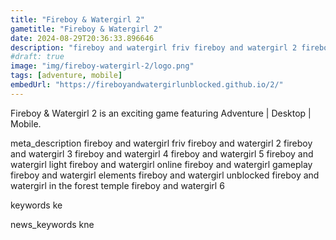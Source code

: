 ```yaml
---
title: "Fireboy & Watergirl 2"
gametitle: "Fireboy & Watergirl 2"
date: 2024-08-29T20:36:33.896646
description: "fireboy and watergirl friv fireboy and watergirl 2 fireboy and watergirl 3 fireboy and watergirl 4 fireboy and watergirl 5 fireboy and watergirl light fireboy and watergirl online fireboy and watergirl gameplay fireboy and watergirl elements fireboy and watergirl unblocked fireboy and watergirl in the forest temple fireboy and watergirl 6"
#draft: true
image: "img/fireboy-watergirl-2/logo.png"
tags: [adventure, mobile]
embedUrl: "https://fireboyandwatergirlunblocked.github.io/2/"
---
```


Fireboy & Watergirl 2 is an exciting game featuring Adventure | Desktop | Mobile.

meta_description
fireboy and watergirl friv fireboy and watergirl 2 fireboy and watergirl 3 fireboy and watergirl 4 fireboy and watergirl 5 fireboy and watergirl light fireboy and watergirl online fireboy and watergirl gameplay fireboy and watergirl elements fireboy and watergirl unblocked fireboy and watergirl in the forest temple fireboy and watergirl 6


keywords
ke


news_keywords
kne
